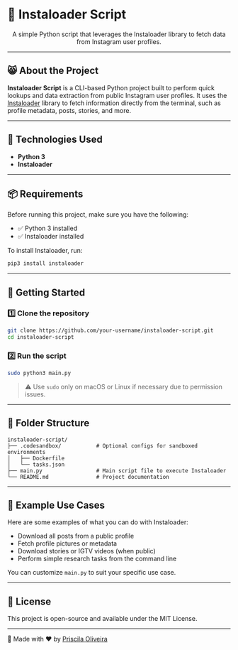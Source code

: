 # 📸 Instaloader Script

<p align="center">A simple Python script that leverages the Instaloader library to fetch data from Instagram user profiles.</p>

---

## 😸 About the Project

**Instaloader Script** is a CLI-based Python project built to perform quick lookups and data extraction from public Instagram user profiles. It uses the [Instaloader](https://instaloader.github.io/) library to fetch information directly from the terminal, such as profile metadata, posts, stories, and more.

---

## 🚀 Technologies Used

- **Python 3**
- **Instaloader**

---

## 📦 Requirements

Before running this project, make sure you have the following:

- ✅ Python 3 installed
- ✅ Instaloader installed

To install Instaloader, run:

```bash
pip3 install instaloader
```

---

## 🧰 Getting Started

### 1️⃣ Clone the repository

```bash
git clone https://github.com/your-username/instaloader-script.git
cd instaloader-script
```

### 2️⃣ Run the script

```bash
sudo python3 main.py
```

> ⚠️ Use `sudo` only on macOS or Linux if necessary due to permission issues.

---

## 📂 Folder Structure

```
instaloader-script/
├── .codesandbox/           # Optional configs for sandboxed environments
│   ├── Dockerfile
│   └── tasks.json
├── main.py                 # Main script file to execute Instaloader
└── README.md               # Project documentation
```

---

## 🧪 Example Use Cases

Here are some examples of what you can do with Instaloader:

- Download all posts from a public profile
- Fetch profile pictures or metadata
- Download stories or IGTV videos (when public)
- Perform simple research tasks from the command line

You can customize `main.py` to suit your specific use case.

---

## 📄 License

This project is open-source and available under the MIT License.

---

🚀 Made with ❤️ by [Priscila Oliveira](https://github.com/pripoliveira50/)

